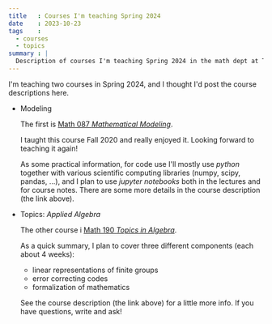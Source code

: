 ```yaml
---
title   : Courses I'm teaching Spring 2024
date    : 2023-10-23
tags    :
  - courses
  - topics
summary : |
  Description of courses I'm teaching Spring 2024 in the math dept at Tufts University.
---
```

  
I'm teaching two courses in Spring 2024, and I thought I'd post the course descriptions here.
  
- Modeling

  The first is [Math 087 *Mathematical Modeling*](/assets/images/2024-spring--Math087-MathematicalModelling.pdf).
  
  I taught this course Fall 2020 and really enjoyed it. Looking forward to teaching it again!
  
  As some practical information, for code use I'll mostly use *python*
  together with various scientific computing libraries (numpy, scipy,
  pandas, ...), and I plan to use *jupyter notebooks* both in the
  lectures and for course notes. There are some more details in the
  course description (the link above).
  
- Topics: *Applied Algebra*

  The other course i [Math 190 *Topics in Algebra*](/assets/images/2024-spring--Math190--topics-in-algebra.pdf).

  As a quick summary, I plan to cover three different components (each about 4 weeks):
  
  - linear representations of finite groups
  - error correcting codes
  - formalization of mathematics
  
  See the course description (the link above) for a little more
  info. If you have questions, write and ask!
